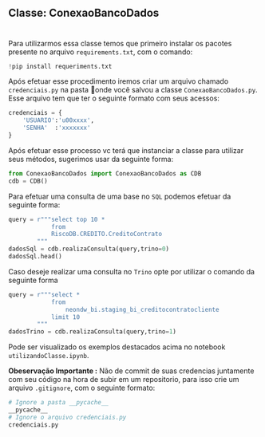 ## Classe: ConexaoBancoDados
# 
Para utilizarmos essa classe temos que primeiro instalar os pacotes presente no arquivo `requirements.txt`, com o comando: 
```python
!pip install requeriments.txt
```
Após efetuar esse procedimento iremos criar um arquivo chamado `credenciais.py` na pasta 📁onde você salvou a classe `ConexaoBancoDados.py`. Esse arquivo tem que ter o seguinte formato com seus acessos:

```python
credenciais = {
    'USUARIO':'u00xxxx',
    'SENHA'  :'xxxxxxx'
}
```
Após efetuar esse processo vc terá que instanciar a classe para utilizar seus métodos, sugerimos usar da seguinte forma:

```python
from ConexaoBancoDados import ConexaoBancoDados as CDB
cdb = CDB()
```
Para efetuar uma consulta de uma base no `SQL` podemos efetuar da seguinte forma:

```python
query = r"""select top 10 *
            from 
            RiscoDB.CREDITO.CreditoContrato 
        """
dadosSql = cdb.realizaConsulta(query,trino=0)
dadosSql.head()
```
Caso deseje realizar uma consulta no `Trino` opte por utilizar o comando da seguinte forma

```python
query = r"""select * 
            from 
                neondw_bi.staging_bi_creditocontratocliente 
            limit 10
        """
dadosTrino = cdb.realizaConsulta(query,trino=1)
```
Pode ser visualizado os exemplos destacados acima no notebook `utilizandoClasse.ipynb`.

**Obeservação Importante :**
Não de commit de suas credencias juntamente com seu código na hora de subir em um repositorio, para isso crie um arquivo `.gitignore`, com o seguinte formato:
```python
# Ignore a pasta __pycache__
__pycache__
# Ignore o arquivo credenciais.py
credenciais.py
```